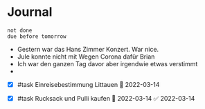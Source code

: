 # Journal

```tasks
not done
due before tomorrow
```

- Gestern war das Hans Zimmer Konzert. War nice.
- Jule konnte nicht mit Wegen Corona dafür Brian
- Ich war den ganzen Tag davor aber irgendwie etwas verstimmt
- 
- [x] #task Einreisebestimmung Littauen 📅 2022-03-14
- [x] #task Rucksack und Pulli kaufen 📅 2022-03-14 ✅ 2022-03-14





